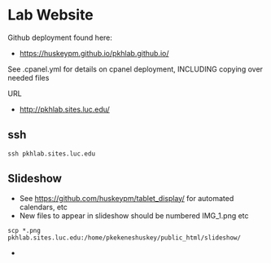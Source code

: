 # Lab Website
Github deployment found here: 
- https://huskeypm.github.io/pkhlab.github.io/

See .cpanel.yml for details on cpanel deployment, INCLUDING copying over needed files 

URL 
- http://pkhlab.sites.luc.edu/

## ssh 
```
ssh pkhlab.sites.luc.edu
```

## Slideshow
- See https://github.com/huskeypm/tablet_display/ for automated calendars, etc
- New files to appear in slideshow should be numbered IMG_1.png etc
```
scp *.png pkhlab.sites.luc.edu:/home/pkekeneshuskey/public_html/slideshow/
```
- 
